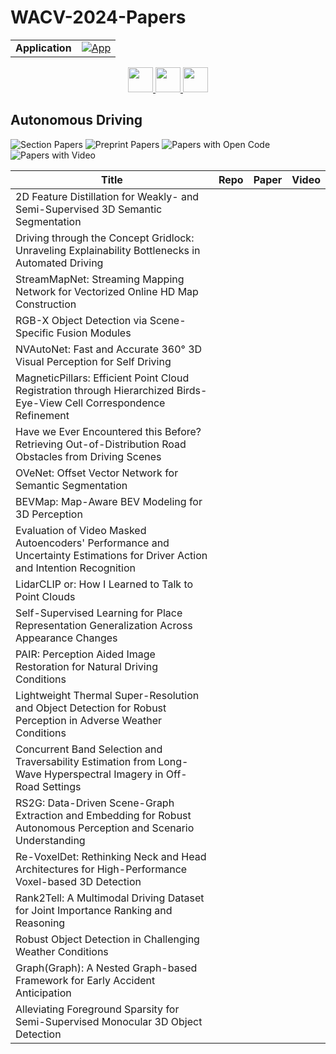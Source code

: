 # WACV-2024-Papers

<table>
    <tr>
        <td><strong>Application</strong></td>
        <td>
            <a href="https://huggingface.co/spaces/DmitryRyumin/NewEraAI-Papers" style="float:left;">
                <img src="https://img.shields.io/badge/🤗-NewEraAI--Papers-FFD21F.svg" alt="App" />
            </a>
        </td>
    </tr>
</table>

<div align="center">
    <a href="https://github.com/DmitryRyumin/WACV-2024-Papers/blob/main/sections/arts_games_social_media.md">
        <img src="https://cdn.jsdelivr.net/gh/DmitryRyumin/NewEraAI-Papers@main/images/left.svg" width="40" alt="" />
    </a>
    <a href="https://github.com/DmitryRyumin/WACV-2024-Papers/">
        <img src="https://cdn.jsdelivr.net/gh/DmitryRyumin/NewEraAI-Papers@main/images/home.svg" width="40" alt="" />
    </a>
    <a href="https://github.com/DmitryRyumin/WACV-2024-Papers/blob/main/sections/biomedical_healthcare_medicine.md">
        <img src="https://cdn.jsdelivr.net/gh/DmitryRyumin/NewEraAI-Papers@main/images/right.svg" width="40" alt="" />
    </a>
</div>

## Autonomous Driving

![Section Papers](https://img.shields.io/badge/Section%20Papers-soon-42BA16) ![Preprint Papers](https://img.shields.io/badge/Preprint%20Papers-soon-b31b1b) ![Papers with Open Code](https://img.shields.io/badge/Papers%20with%20Open%20Code-soon-1D7FBF) ![Papers with Video](https://img.shields.io/badge/Papers%20with%20Video-soon-FF0000)

| **Title** | **Repo** | **Paper** | **Video** |
|-----------|:--------:|:---------:|:---------:|
| 2D Feature Distillation for Weakly- and Semi-Supervised 3D Semantic Segmentation |  |  |  |
| Driving through the Concept Gridlock: Unraveling Explainability Bottlenecks in Automated Driving |  |  |  |
| StreamMapNet: Streaming Mapping Network for Vectorized Online HD Map Construction |  |  |  |
| RGB-X Object Detection via Scene-Specific Fusion Modules |  |  |  |
| NVAutoNet: Fast and Accurate 360° 3D Visual Perception for Self Driving |  |  |  |
| MagneticPillars: Efficient Point Cloud Registration through Hierarchized Birds-Eye-View Cell Correspondence Refinement |  |  |  |
| Have we Ever Encountered this Before? Retrieving Out-of-Distribution Road Obstacles from Driving Scenes |  |  |  |
| OVeNet: Offset Vector Network for Semantic Segmentation |  |  |  |
| BEVMap: Map-Aware BEV Modeling for 3D Perception |  |  |  |
| Evaluation of Video Masked Autoencoders' Performance and Uncertainty Estimations for Driver Action and Intention Recognition |  |  |  |
| LidarCLIP or: How I Learned to Talk to Point Clouds |  |  |  |
| Self-Supervised Learning for Place Representation Generalization Across Appearance Changes |  |  |  |
| PAIR: Perception Aided Image Restoration for Natural Driving Conditions |  |  |  |
| Lightweight Thermal Super-Resolution and Object Detection for Robust Perception in Adverse Weather Conditions |  |  |  |
| Concurrent Band Selection and Traversability Estimation from Long-Wave Hyperspectral Imagery in Off-Road Settings |  |  |  |
| RS2G: Data-Driven Scene-Graph Extraction and Embedding for Robust Autonomous Perception and Scenario Understanding |  |  |  |
| Re-VoxelDet: Rethinking Neck and Head Architectures for High-Performance Voxel-based 3D Detection |  |  |  |
| Rank2Tell: A Multimodal Driving Dataset for Joint Importance Ranking and Reasoning |  |  |  |
| Robust Object Detection in Challenging Weather Conditions |  |  |  |
| Graph(Graph): A Nested Graph-based Framework for Early Accident Anticipation |  |  |  |
| Alleviating Foreground Sparsity for Semi-Supervised Monocular 3D Object Detection |  |  |  |
